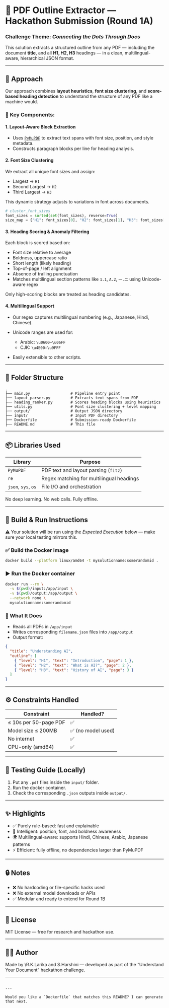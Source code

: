 
# 📘 PDF Outline Extractor — Hackathon Submission (Round 1A)

### Challenge Theme: *Connecting the Dots Through Docs*

This solution extracts a structured outline from any PDF — including the document **title**, and all **H1, H2, H3** headings — in a clean, multilingual-aware, hierarchical JSON format.

---

## 🧠 Approach

Our approach combines **layout heuristics**, **font size clustering**, and **score-based heading detection** to understand the structure of any PDF like a machine would.

### 🧩 Key Components:

#### 1. **Layout-Aware Block Extraction**
- Uses [`PyMuPDF`](https://github.com/pymupdf/PyMuPDF) to extract text spans with font size, position, and style metadata.
- Constructs paragraph blocks per line for heading analysis.

#### 2. **Font Size Clustering**
We extract all unique font sizes and assign:
- Largest → `H1`
- Second Largest → `H2`
- Third Largest → `H3`

This dynamic strategy adjusts to variations in font across documents.

```python
# cluster_font_sizes
font_sizes = sorted(set(font_sizes), reverse=True)
size_map = {"H1": font_sizes[0], "H2": font_sizes[1], "H3": font_sizes[2]}
````

#### 3. **Heading Scoring & Anomaly Filtering**

Each block is scored based on:

* Font size relative to average
* Boldness, uppercase ratio
* Short length (likely heading)
* Top-of-page / left alignment
* Absence of trailing punctuation
* Matches multilingual section patterns like `1.1`, `A.2`, `一.二` using Unicode-aware regex

Only high-scoring blocks are treated as heading candidates.

#### 4. **Multilingual Support**

* Our regex captures multilingual numbering (e.g., Japanese, Hindi, Chinese).
* Unicode ranges are used for:

  * Arabic: `\u0600–\u06FF`
  * CJK: `\u4E00–\u9FFF`
* Easily extensible to other scripts.

---

## 📂 Folder Structure

```
.
├── main.py                  # Pipeline entry point
├── layout_parser.py         # Extracts text spans from PDF
├── heading_ranker.py        # Scores heading blocks using heuristics
├── utils.py                 # Font size clustering + level mapping
├── output/                  # Output JSON directory
├── input/                   # Input PDF directory
├── Dockerfile               # Submission-ready Dockerfile
├── README.md                # This file
```

---

## 📦 Libraries Used

| Library             | Purpose                                  |
| ------------------- | ---------------------------------------- |
| `PyMuPDF`           | PDF text and layout parsing (`fitz`)     |
| `re`                | Regex matching for multilingual headings |
| `json`, `sys`, `os` | File I/O and orchestration               |

No deep learning. No web calls. Fully offline.

---

## 🔧 Build & Run Instructions

⚠️ Your solution will be run using the *Expected Execution* below — make sure your local testing mirrors this.

### ✅ Build the Docker image

```bash
docker build --platform linux/amd64 -t mysolutionname:somerandomid .
```

### ▶️ Run the Docker container

```bash
docker run --rm \
  -v $(pwd)/input:/app/input \
  -v $(pwd)/output:/app/output \
  --network none \
  mysolutionname:somerandomid
```

### 🧾 What It Does

* Reads all PDFs in `/app/input`
* Writes corresponding `filename.json` files into `/app/output`
* Output format:

```json
{
  "title": "Understanding AI",
  "outline": [
    { "level": "H1", "text": "Introduction", "page": 1 },
    { "level": "H2", "text": "What is AI?", "page": 2 },
    { "level": "H3", "text": "History of AI", "page": 3 }
  ]
}
```

---

## ⚙️ Constraints Handled

| Constraint            | Handled?          |
| --------------------- | ----------------- |
| ≤ 10s per 50-page PDF | ✅                 |
| Model size ≤ 200MB    | ✅ (no model used) |
| No internet           | ✅                 |
| CPU-only (amd64)      | ✅                 |

---

## 🧪 Testing Guide (Locally)

1. Put any `.pdf` files inside the `input/` folder.
2. Run the docker container.
3. Check the corresponding `.json` outputs inside `output/`.

---

## ✨ Highlights

* ✅ Purely rule-based: fast and explainable
* 🧠 Intelligent: position, font, and boldness awareness
* 🌍 Multilingual-aware: supports Hindi, Chinese, Arabic, Japanese patterns
* ⚡️ Efficient: fully offline, no dependencies larger than PyMuPDF

---

## 🔒 Notes

* ❌ No hardcoding or file-specific hacks used
* ❌ No external model downloads or APIs
* ✅ Modular and ready to extend for Round 1B

---

## 📜 License

MIT License — free for research and hackathon use.

---

## 👩‍💻 Author

Made by \R.K.Larika and S.Harshini — developed as part of the “Understand Your Document” hackathon challenge.

---

```

---

Would you like a `Dockerfile` that matches this README? I can generate that next.
```
